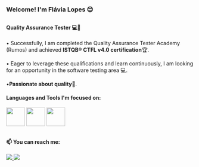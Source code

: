 ### Welcome! I'm Flávia Lopes 😊
##
#### Quality Assurance Tester 💻🚀

• Successfully, I am completed the Quality Assurance Tester Academy (Rumos) and achieved **ISTQB® CTFL v4.0 certification**🏆.

• Eager to leverage these qualifications and learn continuously, I am looking for an opportunity in the software testing area 💻.

•**Passionate about quality🌟**.

#### Languages and Tools I'm focused on:

<div display="inline">
<img width='50' heigth='50' src="https://cdn.jsdelivr.net/gh/devicons/devicon@latest/icons/mysql/mysql-original-wordmark.svg" />
<img width='50' heigth='50' src="https://cdn.jsdelivr.net/gh/devicons/devicon@latest/icons/postman/postman-original.svg" />
<img width='50' heigth='50' src="https://cdn.jsdelivr.net/gh/devicons/devicon@latest/icons/python/python-original-wordmark.svg" />
</div>

##

#### 📫 You can reach me:

<a href="https://www.linkedin.com/in/flaviadsl/">
<img src="https://img.shields.io/badge/linkedin-%230077B5.svg?style=for-the-badge&logo=linkedin&logoColor=white" />
<a/>          
  
<a href="mailto:flaviadslopes20@gmail.com">
<img src="https://img.shields.io/badge/Gmail-D14836?style=for-the-badge&logo=gmail&logoColor=white" />
<a/>
